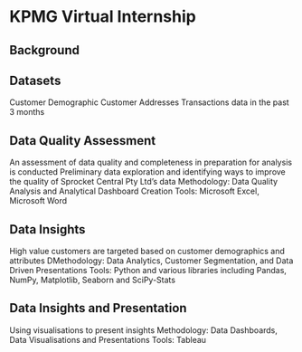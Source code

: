 # KPMG Virtual Internship

## Background

## Datasets
Customer Demographic
Customer Addresses
Transactions data in the past 3 months

## Data Quality Assessment
An assessment of data quality and completeness in preparation for analysis is conducted
Preliminary data exploration and identifying ways to improve the quality of Sprocket Central Pty Ltd’s data
Methodology: Data Quality Analysis and Analytical Dashboard Creation
Tools: Microsoft Excel, Microsoft Word

## Data Insights
High value customers are targeted based on customer demographics and attributes
DMethodology: Data Analytics, Customer Segmentation, and Data Driven Presentations
Tools: Python and various libraries including Pandas, NumPy, Matplotlib, Seaborn and SciPy-Stats

## Data Insights and Presentation
Using visualisations to present insights
Methodology: Data Dashboards, Data Visualisations and Presentations
Tools: Tableau
